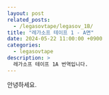 ```yaml
---
layout: post
related_posts:
  - /legasovtape/legasov_1B/
title: "레가소프 테이프 1 - A면"
date: 2024-05-22 11:00:00 +0900
categories: 
  - legasovtape
description: >
  레가소프 테이프 1A 번역입니다.
---
```


안녕하세요.